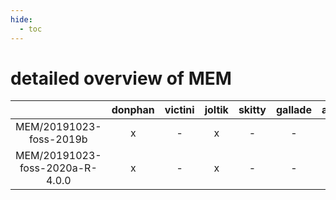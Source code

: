 ```yaml
---
hide:
  - toc
---
```


detailed overview of MEM
========================

| |donphan|victini|joltik|skitty|gallade|accelgor|swalot|doduo|
| :---: | :---: | :---: | :---: | :---: | :---: | :---: | :---: | :---: |
|MEM/20191023-foss-2019b|x|-|x|-|-|-|-|x|
|MEM/20191023-foss-2020a-R-4.0.0|x|-|x|-|-|-|-|-|
